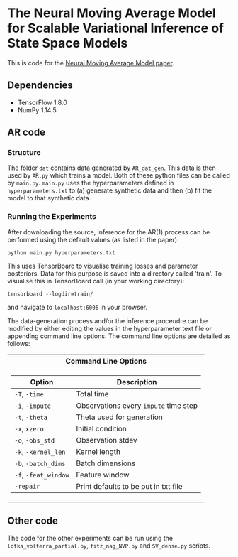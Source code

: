 # The Neural Moving Average Model for Scalable Variational Inference of State Space Models

This is code for the [Neural Moving Average Model paper](https://arxiv.org/abs/1910.00879).

## Dependencies
- TensorFlow 1.8.0
- NumPy 1.14.5

## AR code

### Structure
The folder `dat` contains data generated by `AR_dat_gen`. This data is then used by `AR.py` which trains a model. Both of these python files can be called by `main.py`. `main.py` uses the hyperparameters defined in `hyperparameters.txt` to (a) generate synthetic data and then (b) fit the model to that synthetic data.

### Running the Experiments
After downloading the source, inference for the AR(1) process can be performed using the default values (as listed in the paper):
```
python main.py hyperparameters.txt
```
This uses TensorBoard to visualise training losses and parameter posteriors.  Data for this purpose is saved into a directory called 'train'. To visualise this in TensorBoard call (in your working directory):
```
tensorboard --logdir=train/
```
and navigate to `localhost:6006` in your browser.

The data-generation process and/or the inference proceudre can be modified by either editing the values in the hyperparameter text file or appending command line options. The command line options are detailed as follows:

<table>
<tr><th> Command Line Options </th></tr>

</td><td>

Option | Description
---------------|------------
`-T`, `-time`  | Total time
`-i`, `-impute`  | Observations every `impute` time step
`-t`, `-theta`  | Theta used for generation
`-x`, `xzero`  | Initial condition
`-o`, `-obs_std`  | Observation stdev
`-k`, `-kernel_len`  | Kernel length
`-b`, `-batch_dims`  | Batch dimensions
`-f`, `-feat_window`  | Feature window
`-repair`  | Print defaults to be put in txt file

</td></tr> </table>

## Other code

The code for the other experiments can be run using the `lotka_volterra_partial.py`, `fitz_nag_NVP.py` and `SV_dense.py` scripts.

